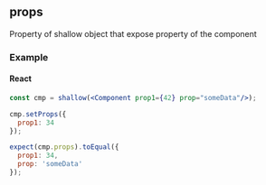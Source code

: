 ## props

Property of shallow object that expose property of the component

### Example

#### React

```jsx
const cmp = shallow(<Component prop1={42} prop="someData"/>);

cmp.setProps({
  prop1: 34
});

expect(cmp.props).toEqual({
  prop1: 34,
  prop: 'someData'
});
```
